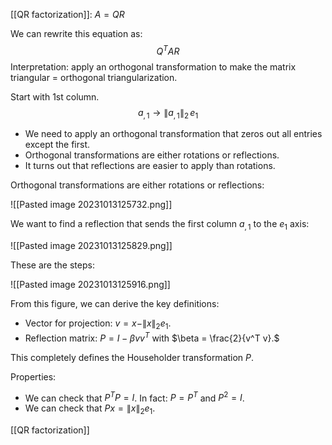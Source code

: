 [[QR factorization]]: $A = QR$

We can rewrite this equation as:
$$
Q^T A R
$$
Interpretation: apply an orthogonal transformation to make the matrix triangular = orthogonal triangularization.

Start with 1st column.
$$
a_{,1} \rightarrow \| a_{,1} \|_2 \, e_1
$$

- We need to apply an orthogonal transformation that zeros out all entries except the first.
- Orthogonal transformations are either rotations or reflections.
- It turns out that reflections are easier to apply than rotations.

Orthogonal transformations are either rotations or reflections:

![[Pasted image 20231013125732.png]]

We want to find a reflection that sends the first column $a_{,1}$ to the $e_1$ axis:

![[Pasted image 20231013125829.png]]

These are the steps:

![[Pasted image 20231013125916.png]]

From this figure, we can derive the key definitions:
- Vector for projection: $v = x - \|x\|_2 e_1$.
- Reflection matrix: $P = I - \beta vv^T$ with $\beta = \frac{2}{v^T v}.$

This completely defines the Householder transformation $P$.

Properties:
- We can check that $P^T P = I$. In fact: $P=P^T$ and $P^2 = I$.
- We can check that $Px = \|x\|_2 e_1$.

[[QR factorization]]